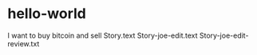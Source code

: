 # hello-world
I want to buy bitcoin and sell
Story.text
Story-joe-edit.text
Story-joe-edit-review.txt
